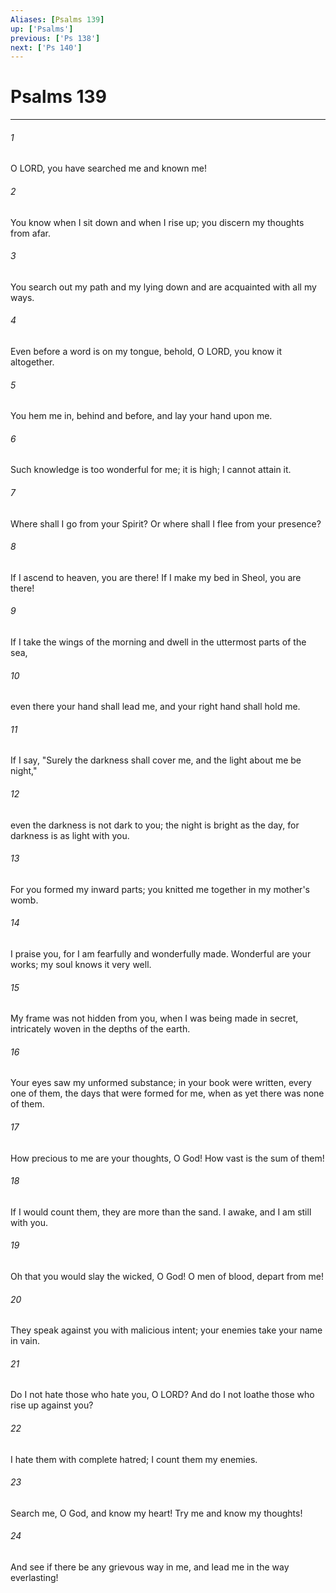 ```yaml
---
Aliases: [Psalms 139]
up: ['Psalms']
previous: ['Ps 138']
next: ['Ps 140']
---
```

# Psalms 139
***



###### 1 
O LORD, you have searched me and known me! 

###### 2 
You know when I sit down and when I rise up; you discern my thoughts from afar. 

###### 3 
You search out my path and my lying down and are acquainted with all my ways. 

###### 4 
Even before a word is on my tongue, behold, O LORD, you know it altogether. 

###### 5 
You hem me in, behind and before, and lay your hand upon me. 

###### 6 
Such knowledge is too wonderful for me; it is high; I cannot attain it. 

###### 7 
Where shall I go from your Spirit? Or where shall I flee from your presence? 

###### 8 
If I ascend to heaven, you are there! If I make my bed in Sheol, you are there! 

###### 9 
If I take the wings of the morning and dwell in the uttermost parts of the sea, 

###### 10 
even there your hand shall lead me, and your right hand shall hold me. 

###### 11 
If I say, "Surely the darkness shall cover me, and the light about me be night," 

###### 12 
even the darkness is not dark to you; the night is bright as the day, for darkness is as light with you. 

###### 13 
For you formed my inward parts; you knitted me together in my mother's womb. 

###### 14 
I praise you, for I am fearfully and wonderfully made. Wonderful are your works; my soul knows it very well. 

###### 15 
My frame was not hidden from you, when I was being made in secret, intricately woven in the depths of the earth. 

###### 16 
Your eyes saw my unformed substance; in your book were written, every one of them, the days that were formed for me, when as yet there was none of them. 

###### 17 
How precious to me are your thoughts, O God! How vast is the sum of them! 

###### 18 
If I would count them, they are more than the sand. I awake, and I am still with you. 

###### 19 
Oh that you would slay the wicked, O God! O men of blood, depart from me! 

###### 20 
They speak against you with malicious intent; your enemies take your name in vain. 

###### 21 
Do I not hate those who hate you, O LORD? And do I not loathe those who rise up against you? 

###### 22 
I hate them with complete hatred; I count them my enemies. 

###### 23 
Search me, O God, and know my heart! Try me and know my thoughts! 

###### 24 
And see if there be any grievous way in me, and lead me in the way everlasting!

